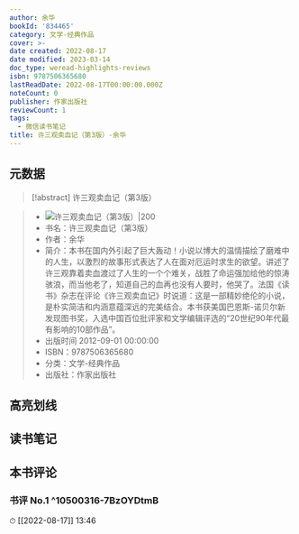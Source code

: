 ```yaml
---
author: 余华
bookId: '834465'
category: 文学-经典作品
cover: >-
date created: 2022-08-17
date modified: 2023-03-14
doc_type: weread-highlights-reviews
isbn: 9787506365680
lastReadDate: 2022-08-17T00:00:00.000Z
noteCount: 0
publisher: 作家出版社
reviewCount: 1
tags:
  - 微信读书笔记
title: 许三观卖血记（第3版）-余华
---
```


## 元数据

>[!abstract] 许三观卖血记（第3版）

> - ![许三观卖血记（第3版）|200](https://wfqqreader-1252317822.image.myqcloud.com/cover/465/834465/t7_834465.jpg)
> - 书名：许三观卖血记（第3版）
> - 作者：余华
> - 简介：本书在国内外引起了巨大轰动！小说以博大的温情描绘了磨难中的人生，以激烈的故事形式表达了人在面对厄运时求生的欲望。讲述了许三观靠着卖血渡过了人生的一个个难关，战胜了命运强加给他的惊涛骇浪，而当他老了，知道自己的血再也没有人要时，他哭了。法国《读书》杂志在评论《许三观卖血记》时说道：这是一部精妙绝伦的小说，是朴实简洁和内涵意蕴深远的完美结合。本书获美国巴恩斯-诺贝尔新发现图书奖，入选中国百位批评家和文学编辑评选的“20世纪90年代最有影响的10部作品”。
> - 出版时间 2012-09-01 00:00:00
> - ISBN：9787506365680
> - 分类：文学-经典作品
> - 出版社：作家出版社

## 高亮划线

## 读书笔记

## 本书评论

### 书评 No.1 ^10500316-7BzOYDtmB

⏱ [[2022-08-17]] 13:46
